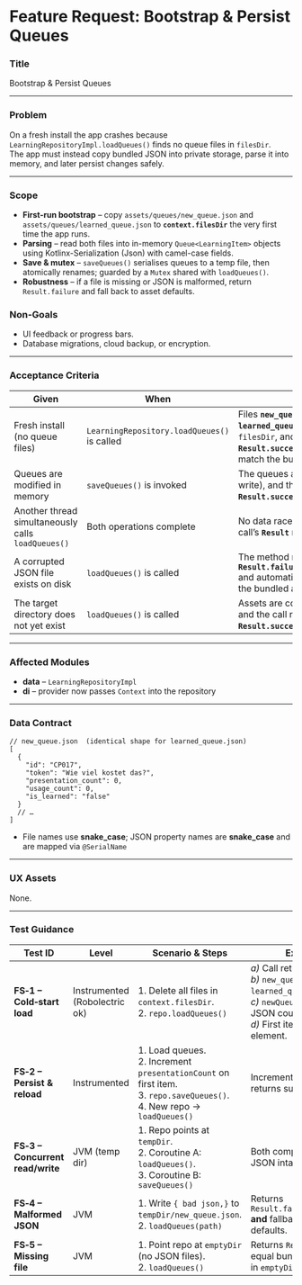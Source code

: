 # Feature Request: Bootstrap & Persist Queues

### Title  
Bootstrap & Persist Queues

---

### Problem  
On a fresh install the app crashes because `LearningRepositoryImpl.loadQueues()` finds no queue files in `filesDir`.  
The app must instead copy bundled JSON into private storage, parse it into memory, and later persist changes safely.

---

### Scope  
* **First-run bootstrap** – copy `assets/queues/new_queue.json` and `assets/queues/learned_queue.json` to **`context.filesDir`** the very first time the app runs.  
* **Parsing** – read both files into in-memory `Queue<LearningItem>` objects using Kotlinx-Serialization (Json) with camel-case fields.  
* **Save & mutex** – `saveQueues()` serialises queues to a temp file, then atomically renames; guarded by a `Mutex` shared with `loadQueues()`.  
* **Robustness** – if a file is missing or JSON is malformed, return `Result.failure` and fall back to asset defaults.

### Non-Goals  
* UI feedback or progress bars.  
* Database migrations, cloud backup, or encryption.

---

### Acceptance Criteria

| Given | When | Then |
|-------|------|------|
| Fresh install (no queue files) | `LearningRepository.loadQueues()` is called | Files **`new_queue.json`** and **`learned_queue.json`** are created in `filesDir`, and the call returns **`Result.success(Queues)`** whose contents match the bundled JSON. |
| Queues are modified in memory | `saveQueues()` is invoked | The queues are written to disk (atomic write), and the call returns **`Result.success(Unit)`**. |
| Another thread simultaneously calls `loadQueues()` | Both operations complete | No data races or exceptions occur; each call’s **`Result`** reflects the correct state. |
| A corrupted JSON file exists on disk | `loadQueues()` is called | The method returns **`Result.failure(SerializationException)`** and automatically restores queues from the bundled asset defaults. |
| The target directory does not yet exist | `loadQueues()` is called | Assets are copied into the new directory and the call returns **`Result.success(Queues)`**. |

---

### Affected Modules  
* **data** – `LearningRepositoryImpl`  
* **di** – provider now passes `Context` into the repository

---

### Data Contract  

```jsonc
// new_queue.json  (identical shape for learned_queue.json)
[
  {
    "id": "CP017",
    "token": "Wie viel kostet das?",
    "presentation_count": 0,
    "usage_count": 0,
	"is_learned": "false"
  }
  // …
]
```
* File names use **snake_case**; JSON property names are **snake_case** and are mapped via `@SerialName`

---

### UX Assets  
None.

---

### Test Guidance  

| Test ID | Level | Scenario & Steps | Expected Assertions |
|---------|-------|------------------|---------------------|
| **FS‑1 – Cold‑start load** | Instrumented (Robolectric ok) | 1. Delete all files in `context.filesDir`.<br>2. `repo.loadQueues()` | *a)* Call returns `Result.success`.<br>*b)* `new_queue.json` and `learned_queue.json` now exist.<br>*c)* `newQueue.size` equals bundled JSON count.<br>*d)* First item ID matches first JSON element. |
| **FS‑2 – Persist & reload** | Instrumented | 1. Load queues.<br>2. Increment `presentationCount` on first item.<br>3. `repo.saveQueues()`.<br>4. New repo → `loadQueues()` | Incremented count is present; call returns success. |
| **FS‑3 – Concurrent read/write** | JVM (temp dir) | 1. Repo points at `tempDir`.<br>2. Coroutine A: `loadQueues()`.<br>3. Coroutine B: `saveQueues()` | Both complete without exceptions; JSON intact. |
| **FS‑4 – Malformed JSON** | JVM | 1. Write `{ bad json,}` to `tempDir/new_queue.json`.<br>2. `loadQueues(path)` | Returns `Result.failure(JsonSyntaxException)` **and** fallback queues match asset defaults. |
| **FS‑5 – Missing file** | JVM | 1. Point repo at `emptyDir` (no JSON files).<br>2. `loadQueues()` | Returns `Result.success`; queues equal bundled defaults; files created in `emptyDir`. |

